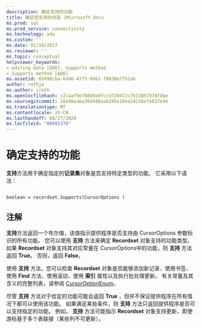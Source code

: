 ```yaml
---
description: 确定支持的功能
title: 确定受支持的内容 |Microsoft Docs
ms.prod: sql
ms.prod_service: connectivity
ms.technology: ado
ms.custom: ''
ms.date: 01/19/2017
ms.reviewer: ''
ms.topic: conceptual
helpviewer_keywords:
- editing data [ADO], Supports method
- Supports method [ADO]
ms.assetid: 65090cba-6d46-4775-8d61-f6838e7752a6
author: rothja
ms.author: jroth
ms.openlocfilehash: c2caaf9e708b9a9fccd728472c7b13857978fdbe
ms.sourcegitcommit: 18a98ea6a30d448aa6195e10ea2413be7e837e94
ms.translationtype: MT
ms.contentlocale: zh-CN
ms.lasthandoff: 08/27/2020
ms.locfileid: "88991378"
---
```

# <a name="determining-what-is-supported"></a>确定支持的功能
**支持**方法用于确定指定的**记录集**对象是否支持特定类型的功能。 它采用以下语法：  
  
```  
  
boolean = recordset.Supports(CursorOptions )  
```  
  
## <a name="remarks"></a>注解  
 **支持**方法返回一个布尔值，该值指示提供程序是否支持由 CursorOptions 参数标识的所有功能。 您可以使用 **支持** 方法来确定 **Recordset** 对象支持的功能类型。 如果 **Recordset** 对象支持其对应常量在 *CursorOptions*中的功能，则 **支持** 方法返回 **True**。 否则，返回 **False**。  
  
 使用 **支持** 方法，您可以检查 **Recordset** 对象是否能够添加新记录、使用书签、使用 **Find** 方法、使用滚动、使用 **索引** 属性以及执行批处理更新。 有关常量及其含义的完整列表，请参阅 [CursorOptionEnum](../../reference/ado-api/cursoroptionenum.md)。  
  
 尽管 **支持** 方法对于给定的功能可能会返回 **True** ，但并不保证提供程序在所有情况下都可以使用该功能。 如果满足某些条件，则 **支持** 方法只返回提供程序是否可以支持指定的功能。 例如， **支持** 方法可能指示 **Recordset** 对象支持更新，即使游标基于多个表联接（某些列不可更新）。